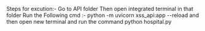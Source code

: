 Steps for excution:-
Go to API folder 
Then open integrated terminal in that folder 
Run the Following cmd :- python -m uvicorn xss_api:app --reload  and then open new terminal and run the command  python hospital.py
